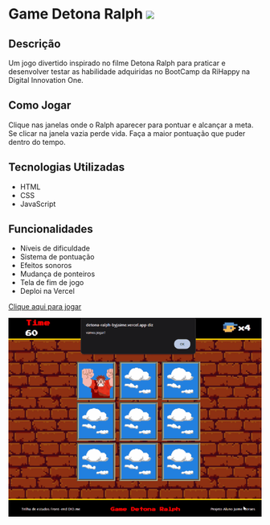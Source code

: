 # Game Detona Ralph <img src="favicon.ico" width="40px">

## Descrição
Um jogo divertido inspirado no filme Detona Ralph para praticar e  desenvolver testar as habilidade adquiridas no BootCamp da RiHappy na Digital Innovation One.

## Como Jogar
Clique nas janelas onde o Ralph aparecer para pontuar e alcançar a meta. Se clicar na janela vazia perde vida.
Faça a maior pontuação que puder dentro do tempo.

## Tecnologias Utilizadas
* HTML
* CSS
* JavaScript

## Funcionalidades
* Níveis de dificuldade
* Sistema de pontuação
* Efeitos sonoros
* Mudança de ponteiros
* Tela de fim de jogo
* Deploi na Vercel

[Clique aqui para jogar](https://https://detona-ralph-byjaime.vercel.app/)

<img src="/src/img/detonaralph1.gif">

